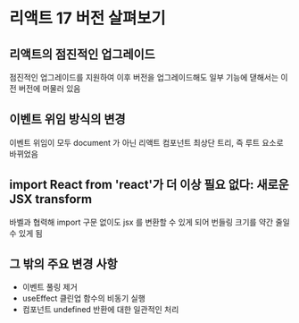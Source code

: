 # 리액트 17 버전 살펴보기

## 리액트의 점진적인 업그레이드

점진적인 업그레이드를 지원하여 이후 버전을 업그레이드해도 일부 기능에 댇해서는 이전 버전에 머물러 있음

## 이벤트 위임 방식의 변경

이벤트 위임이 모두 document 가 아닌 리액트 컴포넌트 최상단 트리, 즉 루트 요소로 바뀌었음

## import React from 'react'가 더 이상 필요 없다: 새로운 JSX transform

바벨과 협력해 import 구문 없이도 jsx 를 변환할 수 있게 되어 번들링 크기를 약간 줄일 수 있게 됨

## 그 밖의 주요 변경 사항

- 이벤트 풀링 제거
- useEffect 클린업 함수의 비동기 실행
- 컴포넌트 undefined 반환에 대한 일관적인 처리
